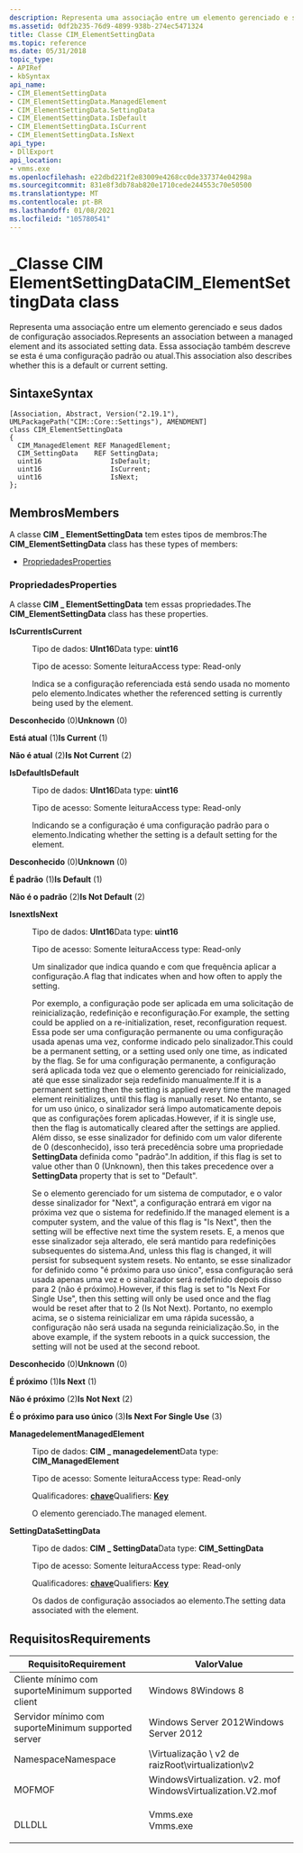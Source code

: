 ```yaml
---
description: Representa uma associação entre um elemento gerenciado e seus dados de configuração associados. Essa associação também descreve se esta é uma configuração padrão ou atual.
ms.assetid: 0df2b235-76d9-4899-938b-274ec5471324
title: Classe CIM_ElementSettingData
ms.topic: reference
ms.date: 05/31/2018
topic_type:
- APIRef
- kbSyntax
api_name:
- CIM_ElementSettingData
- CIM_ElementSettingData.ManagedElement
- CIM_ElementSettingData.SettingData
- CIM_ElementSettingData.IsDefault
- CIM_ElementSettingData.IsCurrent
- CIM_ElementSettingData.IsNext
api_type:
- DllExport
api_location:
- vmms.exe
ms.openlocfilehash: e22dbd221f2e83009e4268cc0de337374e04298a
ms.sourcegitcommit: 831e8f3db78ab820e1710cede244553c70e50500
ms.translationtype: MT
ms.contentlocale: pt-BR
ms.lasthandoff: 01/08/2021
ms.locfileid: "105780541"
---
```

# <a name="cim_elementsettingdata-class"></a><span data-ttu-id="d0548-104">\_Classe CIM ElementSettingData</span><span class="sxs-lookup"><span data-stu-id="d0548-104">CIM\_ElementSettingData class</span></span>

<span data-ttu-id="d0548-105">Representa uma associação entre um elemento gerenciado e seus dados de configuração associados.</span><span class="sxs-lookup"><span data-stu-id="d0548-105">Represents an association between a managed element and its associated setting data.</span></span> <span data-ttu-id="d0548-106">Essa associação também descreve se esta é uma configuração padrão ou atual.</span><span class="sxs-lookup"><span data-stu-id="d0548-106">This association also describes whether this is a default or current setting.</span></span>

## <a name="syntax"></a><span data-ttu-id="d0548-107">Sintaxe</span><span class="sxs-lookup"><span data-stu-id="d0548-107">Syntax</span></span>

``` syntax
[Association, Abstract, Version("2.19.1"), UMLPackagePath("CIM::Core::Settings"), AMENDMENT]
class CIM_ElementSettingData
{
  CIM_ManagedElement REF ManagedElement;
  CIM_SettingData    REF SettingData;
  uint16                 IsDefault;
  uint16                 IsCurrent;
  uint16                 IsNext;
};
```

## <a name="members"></a><span data-ttu-id="d0548-108">Membros</span><span class="sxs-lookup"><span data-stu-id="d0548-108">Members</span></span>

<span data-ttu-id="d0548-109">A classe **CIM \_ ElementSettingData** tem estes tipos de membros:</span><span class="sxs-lookup"><span data-stu-id="d0548-109">The **CIM\_ElementSettingData** class has these types of members:</span></span>

-   [<span data-ttu-id="d0548-110">Propriedades</span><span class="sxs-lookup"><span data-stu-id="d0548-110">Properties</span></span>](#properties)

### <a name="properties"></a><span data-ttu-id="d0548-111">Propriedades</span><span class="sxs-lookup"><span data-stu-id="d0548-111">Properties</span></span>

<span data-ttu-id="d0548-112">A classe **CIM \_ ElementSettingData** tem essas propriedades.</span><span class="sxs-lookup"><span data-stu-id="d0548-112">The **CIM\_ElementSettingData** class has these properties.</span></span>

<dl> <dt>

<span data-ttu-id="d0548-113">**IsCurrent**</span><span class="sxs-lookup"><span data-stu-id="d0548-113">**IsCurrent**</span></span>
</dt> <dd> <dl> <dt>

<span data-ttu-id="d0548-114">Tipo de dados: **UInt16**</span><span class="sxs-lookup"><span data-stu-id="d0548-114">Data type: **uint16**</span></span>
</dt> <dt>

<span data-ttu-id="d0548-115">Tipo de acesso: Somente leitura</span><span class="sxs-lookup"><span data-stu-id="d0548-115">Access type: Read-only</span></span>
</dt> </dl>

<span data-ttu-id="d0548-116">Indica se a configuração referenciada está sendo usada no momento pelo elemento.</span><span class="sxs-lookup"><span data-stu-id="d0548-116">Indicates whether the referenced setting is currently being used by the element.</span></span>

<dt>

<span id="Unknown"></span><span id="unknown"></span><span id="UNKNOWN"></span>

<span data-ttu-id="d0548-117">**Desconhecido** (0)</span><span class="sxs-lookup"><span data-stu-id="d0548-117">**Unknown** (0)</span></span>


</dt> <dd></dd> <dt>

<span id="Is_Current"></span><span id="is_current"></span><span id="IS_CURRENT"></span>

<span data-ttu-id="d0548-118">**Está atual** (1)</span><span class="sxs-lookup"><span data-stu-id="d0548-118">**Is Current** (1)</span></span>


</dt> <dd></dd> <dt>

<span id="Is_Not_Current"></span><span id="is_not_current"></span><span id="IS_NOT_CURRENT"></span>

<span data-ttu-id="d0548-119">**Não é atual** (2)</span><span class="sxs-lookup"><span data-stu-id="d0548-119">**Is Not Current** (2)</span></span>


</dt> <dd></dd> </dl>

</dd> <dt>

<span data-ttu-id="d0548-120">**IsDefault**</span><span class="sxs-lookup"><span data-stu-id="d0548-120">**IsDefault**</span></span>
</dt> <dd> <dl> <dt>

<span data-ttu-id="d0548-121">Tipo de dados: **UInt16**</span><span class="sxs-lookup"><span data-stu-id="d0548-121">Data type: **uint16**</span></span>
</dt> <dt>

<span data-ttu-id="d0548-122">Tipo de acesso: Somente leitura</span><span class="sxs-lookup"><span data-stu-id="d0548-122">Access type: Read-only</span></span>
</dt> </dl>

<span data-ttu-id="d0548-123">Indicando se a configuração é uma configuração padrão para o elemento.</span><span class="sxs-lookup"><span data-stu-id="d0548-123">Indicating whether the setting is a default setting for the element.</span></span>

<dt>

<span id="Unknown"></span><span id="unknown"></span><span id="UNKNOWN"></span>

<span data-ttu-id="d0548-124">**Desconhecido** (0)</span><span class="sxs-lookup"><span data-stu-id="d0548-124">**Unknown** (0)</span></span>


</dt> <dd></dd> <dt>

<span id="Is_Default"></span><span id="is_default"></span><span id="IS_DEFAULT"></span>

<span data-ttu-id="d0548-125">**É padrão** (1)</span><span class="sxs-lookup"><span data-stu-id="d0548-125">**Is Default** (1)</span></span>


</dt> <dd></dd> <dt>

<span id="Is_Not_Default"></span><span id="is_not_default"></span><span id="IS_NOT_DEFAULT"></span>

<span data-ttu-id="d0548-126">**Não é o padrão** (2)</span><span class="sxs-lookup"><span data-stu-id="d0548-126">**Is Not Default** (2)</span></span>


</dt> <dd></dd> </dl>

</dd> <dt>

<span data-ttu-id="d0548-127">**Isnext**</span><span class="sxs-lookup"><span data-stu-id="d0548-127">**IsNext**</span></span>
</dt> <dd> <dl> <dt>

<span data-ttu-id="d0548-128">Tipo de dados: **UInt16**</span><span class="sxs-lookup"><span data-stu-id="d0548-128">Data type: **uint16**</span></span>
</dt> <dt>

<span data-ttu-id="d0548-129">Tipo de acesso: Somente leitura</span><span class="sxs-lookup"><span data-stu-id="d0548-129">Access type: Read-only</span></span>
</dt> </dl>

<span data-ttu-id="d0548-130">Um sinalizador que indica quando e com que frequência aplicar a configuração.</span><span class="sxs-lookup"><span data-stu-id="d0548-130">A flag that indicates when and how often to apply the setting.</span></span>

<span data-ttu-id="d0548-131">Por exemplo, a configuração pode ser aplicada em uma solicitação de reinicialização, redefinição e reconfiguração.</span><span class="sxs-lookup"><span data-stu-id="d0548-131">For example, the setting could be applied on a re-initialization, reset, reconfiguration request.</span></span> <span data-ttu-id="d0548-132">Essa pode ser uma configuração permanente ou uma configuração usada apenas uma vez, conforme indicado pelo sinalizador.</span><span class="sxs-lookup"><span data-stu-id="d0548-132">This could be a permanent setting, or a setting used only one time, as indicated by the flag.</span></span> <span data-ttu-id="d0548-133">Se for uma configuração permanente, a configuração será aplicada toda vez que o elemento gerenciado for reinicializado, até que esse sinalizador seja redefinido manualmente.</span><span class="sxs-lookup"><span data-stu-id="d0548-133">If it is a permanent setting then the setting is applied every time the managed element reinitializes, until this flag is manually reset.</span></span> <span data-ttu-id="d0548-134">No entanto, se for um uso único, o sinalizador será limpo automaticamente depois que as configurações forem aplicadas.</span><span class="sxs-lookup"><span data-stu-id="d0548-134">However, if it is single use, then the flag is automatically cleared after the settings are applied.</span></span> <span data-ttu-id="d0548-135">Além disso, se esse sinalizador for definido com um valor diferente de 0 (desconhecido), isso terá precedência sobre uma propriedade **SettingData** definida como "padrão".</span><span class="sxs-lookup"><span data-stu-id="d0548-135">In addition, if this flag is set to value other than 0 (Unknown), then this takes precedence over a **SettingData** property that is set to "Default".</span></span>

<span data-ttu-id="d0548-136">Se o elemento gerenciado for um sistema de computador, e o valor desse sinalizador for "Next", a configuração entrará em vigor na próxima vez que o sistema for redefinido.</span><span class="sxs-lookup"><span data-stu-id="d0548-136">If the managed element is a computer system, and the value of this flag is "Is Next", then the setting will be effective next time the system resets.</span></span> <span data-ttu-id="d0548-137">E, a menos que esse sinalizador seja alterado, ele será mantido para redefinições subsequentes do sistema.</span><span class="sxs-lookup"><span data-stu-id="d0548-137">And, unless this flag is changed, it will persist for subsequent system resets.</span></span> <span data-ttu-id="d0548-138">No entanto, se esse sinalizador for definido como "é próximo para uso único", essa configuração será usada apenas uma vez e o sinalizador será redefinido depois disso para 2 (não é próximo).</span><span class="sxs-lookup"><span data-stu-id="d0548-138">However, if this flag is set to "Is Next For Single Use", then this setting will only be used once and the flag would be reset after that to 2 (Is Not Next).</span></span> <span data-ttu-id="d0548-139">Portanto, no exemplo acima, se o sistema reinicializar em uma rápida sucessão, a configuração não será usada na segunda reinicialização.</span><span class="sxs-lookup"><span data-stu-id="d0548-139">So, in the above example, if the system reboots in a quick succession, the setting will not be used at the second reboot.</span></span>

<dt>

<span id="Unknown"></span><span id="unknown"></span><span id="UNKNOWN"></span>

<span data-ttu-id="d0548-140">**Desconhecido** (0)</span><span class="sxs-lookup"><span data-stu-id="d0548-140">**Unknown** (0)</span></span>


</dt> <dd></dd> <dt>

<span id="Is_Next"></span><span id="is_next"></span><span id="IS_NEXT"></span>

<span data-ttu-id="d0548-141">**É próximo** (1)</span><span class="sxs-lookup"><span data-stu-id="d0548-141">**Is Next** (1)</span></span>


</dt> <dd></dd> <dt>

<span id="Is_Not_Next"></span><span id="is_not_next"></span><span id="IS_NOT_NEXT"></span>

<span data-ttu-id="d0548-142">**Não é próximo** (2)</span><span class="sxs-lookup"><span data-stu-id="d0548-142">**Is Not Next** (2)</span></span>


</dt> <dd></dd> <dt>

<span id="Is_Next_For_Single_Use"></span><span id="is_next_for_single_use"></span><span id="IS_NEXT_FOR_SINGLE_USE"></span>

<span data-ttu-id="d0548-143">**É o próximo para uso único** (3)</span><span class="sxs-lookup"><span data-stu-id="d0548-143">**Is Next For Single Use** (3)</span></span>


</dt> <dd></dd> </dl>

</dd> <dt>

<span data-ttu-id="d0548-144">**Managedelement**</span><span class="sxs-lookup"><span data-stu-id="d0548-144">**ManagedElement**</span></span>
</dt> <dd> <dl> <dt>

<span data-ttu-id="d0548-145">Tipo de dados: **CIM \_ managedelement**</span><span class="sxs-lookup"><span data-stu-id="d0548-145">Data type: **CIM\_ManagedElement**</span></span>
</dt> <dt>

<span data-ttu-id="d0548-146">Tipo de acesso: Somente leitura</span><span class="sxs-lookup"><span data-stu-id="d0548-146">Access type: Read-only</span></span>
</dt> <dt>

<span data-ttu-id="d0548-147">Qualificadores: [ **chave**](/windows/desktop/WmiSdk/key-qualifier)</span><span class="sxs-lookup"><span data-stu-id="d0548-147">Qualifiers: [**Key**](/windows/desktop/WmiSdk/key-qualifier)</span></span>
</dt> </dl>

<span data-ttu-id="d0548-148">O elemento gerenciado.</span><span class="sxs-lookup"><span data-stu-id="d0548-148">The managed element.</span></span>

</dd> <dt>

<span data-ttu-id="d0548-149">**SettingData**</span><span class="sxs-lookup"><span data-stu-id="d0548-149">**SettingData**</span></span>
</dt> <dd> <dl> <dt>

<span data-ttu-id="d0548-150">Tipo de dados: **CIM \_ SettingData**</span><span class="sxs-lookup"><span data-stu-id="d0548-150">Data type: **CIM\_SettingData**</span></span>
</dt> <dt>

<span data-ttu-id="d0548-151">Tipo de acesso: Somente leitura</span><span class="sxs-lookup"><span data-stu-id="d0548-151">Access type: Read-only</span></span>
</dt> <dt>

<span data-ttu-id="d0548-152">Qualificadores: [ **chave**](/windows/desktop/WmiSdk/key-qualifier)</span><span class="sxs-lookup"><span data-stu-id="d0548-152">Qualifiers: [**Key**](/windows/desktop/WmiSdk/key-qualifier)</span></span>
</dt> </dl>

<span data-ttu-id="d0548-153">Os dados de configuração associados ao elemento.</span><span class="sxs-lookup"><span data-stu-id="d0548-153">The setting data associated with the element.</span></span>

</dd> </dl>

## <a name="requirements"></a><span data-ttu-id="d0548-154">Requisitos</span><span class="sxs-lookup"><span data-stu-id="d0548-154">Requirements</span></span>



| <span data-ttu-id="d0548-155">Requisito</span><span class="sxs-lookup"><span data-stu-id="d0548-155">Requirement</span></span> | <span data-ttu-id="d0548-156">Valor</span><span class="sxs-lookup"><span data-stu-id="d0548-156">Value</span></span> |
|-------------------------------------|---------------------------------------------------------------------------------------------------------|
| <span data-ttu-id="d0548-157">Cliente mínimo com suporte</span><span class="sxs-lookup"><span data-stu-id="d0548-157">Minimum supported client</span></span><br/> | <span data-ttu-id="d0548-158">Windows 8</span><span class="sxs-lookup"><span data-stu-id="d0548-158">Windows 8</span></span><br/>                                                                                    |
| <span data-ttu-id="d0548-159">Servidor mínimo com suporte</span><span class="sxs-lookup"><span data-stu-id="d0548-159">Minimum supported server</span></span><br/> | <span data-ttu-id="d0548-160">Windows Server 2012</span><span class="sxs-lookup"><span data-stu-id="d0548-160">Windows Server 2012</span></span><br/>                                                                          |
| <span data-ttu-id="d0548-161">Namespace</span><span class="sxs-lookup"><span data-stu-id="d0548-161">Namespace</span></span><br/>                | <span data-ttu-id="d0548-162">\\Virtualização \\ v2 de raiz</span><span class="sxs-lookup"><span data-stu-id="d0548-162">Root\\virtualization\\v2</span></span><br/>                                                                     |
| <span data-ttu-id="d0548-163">MOF</span><span class="sxs-lookup"><span data-stu-id="d0548-163">MOF</span></span><br/>                      | <dl> <span data-ttu-id="d0548-164"><dt>WindowsVirtualization. v2. mof</dt></span><span class="sxs-lookup"><span data-stu-id="d0548-164"><dt>WindowsVirtualization.V2.mof</dt></span></span> </dl> |
| <span data-ttu-id="d0548-165">DLL</span><span class="sxs-lookup"><span data-stu-id="d0548-165">DLL</span></span><br/>                      | <dl> <span data-ttu-id="d0548-166"><dt>Vmms.exe</dt></span><span class="sxs-lookup"><span data-stu-id="d0548-166"><dt>Vmms.exe</dt></span></span> </dl>                     |



 


